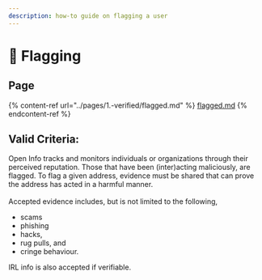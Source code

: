 ```yaml
---
description: how-to guide on flagging a user
---
```


# 🚩 Flagging

## Page

{% content-ref url="../pages/1.-verified/flagged.md" %}
[flagged.md](../pages/1.-verified/flagged.md)
{% endcontent-ref %}

## Valid Criteria:

Open Info tracks and monitors individuals or organizations through their perceived reputation. Those that have been (inter)acting maliciously, are flagged. To flag a given address, evidence must be shared that can prove the address has acted in a harmful manner.\
\
Accepted evidence includes, but is not limited to the following,

* scams
* phishing
* hacks,
* rug pulls, and
* cringe behaviour.

IRL info is also accepted if verifiable.
